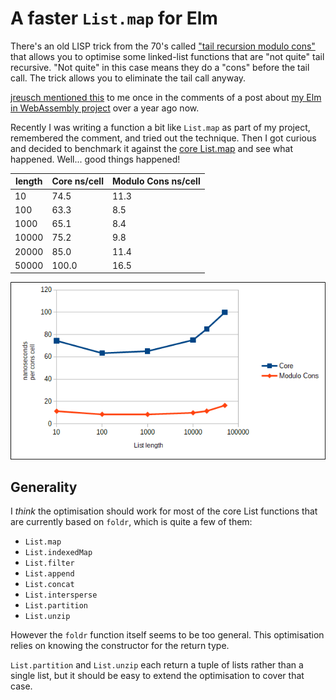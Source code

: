 # A faster `List.map` for Elm

There's an old LISP trick from the 70's called ["tail recursion modulo cons"](https://en.wikipedia.org/wiki/Tail_call#Tail_recursion_modulo_cons) that allows you to optimise some linked-list functions that are "not quite" tail recursive. "Not quite" in this case means they do a "cons" before the tail call. The trick allows you to eliminate the tail call anyway.

[jreusch mentioned this](https://discourse.elm-lang.org/t/elm-core-libs-in-webassembly/4443/11) to me once in the comments of a post about [my Elm in WebAssembly project](https://github.com/brian-carroll/elm_c_wasm/) over a year ago now.

Recently I was writing a function a bit like `List.map` as part of my project, remembered the comment, and tried out the technique. Then I got curious and decided to benchmark it against the [core List.map](https://package.elm-lang.org/packages/elm/core/latest/List#map) and see what happened. Well... good things happened!

| length | Core ns/cell | Modulo Cons ns/cell |
| ------ | ------------ | ------------------- |
| 10     | 74.5         | 11.3                |
| 100    | 63.3         | 8.5                 |
| 1000   | 65.1         | 8.4                 |
| 10000  | 75.2         | 9.8                 |
| 20000  | 85.0         | 11.4                |
| 50000  | 100.0        | 16.5                |

![Chart of benchmark results](./docs/chart.png)

## Generality

I _think_ the optimisation should work for most of the core List functions that are currently based on `foldr`, which is quite a few of them:

- `List.map`
- `List.indexedMap`
- `List.filter`
- `List.append`
- `List.concat`
- `List.intersperse`
- `List.partition`
- `List.unzip`

However the `foldr` function itself seems to be too general. This optimisation relies on knowing the constructor for the return type.

`List.partition` and `List.unzip` each return a tuple of lists rather than a single list, but it should be easy to extend the optimisation to cover that case.
